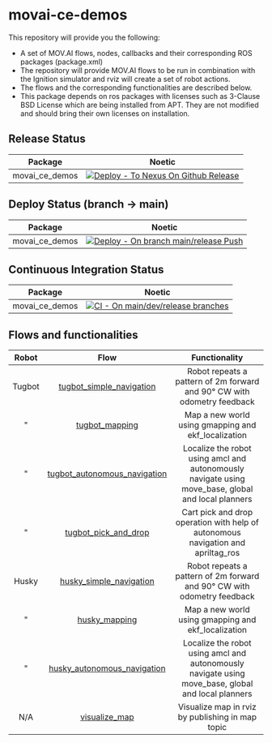 # movai-ce-demos

This repository will provide you the following:
- A set of MOV.AI flows, nodes, callbacks and their corresponding ROS packages (package.xml)
- The repository will provide MOV.AI flows to be run in combination with the Ignition simulator and rviz will create a set of robot actions.
- The flows and the corresponding functionalities are described below.
- This package depends on ros packages with licenses such as 3-Clause BSD License which are being installed from APT. They are not modified and should bring their own licenses on installation.

## Release Status
| Package         | Noetic |
| :---:           | :---:  |
| movai_ce_demos      | [![Deploy - To Nexus On Github Release](https://github.com/MOV-AI/movai_ce_demos/actions/workflows/DeployOnGitRelease.yml/badge.svg)](https://github.com/MOV-AI/movai_ce_demos/actions/workflows/DeployOnGitRelease.yml)

## Deploy Status (branch → main)
| Package         | Noetic |
| :---:           | :---:  |
| movai_ce_demos      | [![Deploy - On branch main/release Push](https://github.com/MOV-AI/movai_ce_demos/actions/workflows/DeployOnMergeMain.yml/badge.svg)](https://github.com/MOV-AI/movai_ce_demos/actions/workflows/DeployOnMergeMain.yml)

## Continuous Integration Status

| Package         | Noetic |
| :---:           | :---:  |
| movai_ce_demos  | [![CI - On main/dev/release branches](https://github.com/MOV-AI/movai_ce_demos/actions/workflows/TestOnPR.yml/badge.svg)](https://github.com/MOV-AI/movai_ce_demos/actions/workflows/TestOnPR.yml)


## Flows and functionalities

| Robot         | Flow | Functionality |
| :---:           | :---:  | :---:  |
| Tugbot | [tugbot_simple_navigation](https://github.com/MOV-AI/movai_ce_demos/blob/main/metadata/Flow/tugbot_simple_navigation.json) | Robot repeats a pattern of 2m forward and 90° CW with odometry feedback |
| " | [tugbot_mapping](https://github.com/MOV-AI/movai_ce_demos/blob/main/metadata/Flow/tugbot_mapping.json) | Map a new world using gmapping and ekf_localization |
| " | [tugbot_autonomous_navigation](https://github.com/MOV-AI/movai_ce_demos/blob/main/metadata/Flow/tugbot_autonomous_navigation.json) | Localize the robot using amcl and autonomously navigate using move_base, global and local planners |
| " | [tugbot_pick_and_drop](https://github.com/MOV-AI/movai_ce_demos/blob/main/metadata/Flow/tugbot_pick_and_drop.json) | Cart pick and drop operation with help of autonomous navigation and apriltag_ros |
| Husky | [husky_simple_navigation](https://github.com/MOV-AI/movai_ce_demos/blob/main/metadata/Flow/husky_simple_navigation.json) | Robot repeats a pattern of 2m forward and 90° CW with odometry feedback |
| " | [husky_mapping](https://github.com/MOV-AI/movai_ce_demos/blob/main/metadata/Flow/husky_mapping.json) | Map a new world using gmapping and ekf_localization |
| " | [husky_autonomous_navigation](https://github.com/MOV-AI/movai_ce_demos/blob/main/metadata/Flow/husky_autonomous_navigation.json) | Localize the robot using amcl and autonomously navigate using move_base, global and local planners |
| N/A | [visualize_map](https://github.com/MOV-AI/movai_ce_demos/blob/main/metadata/Flow/visualize_map.json) |  Visualize map in rviz by publishing in map topic |

